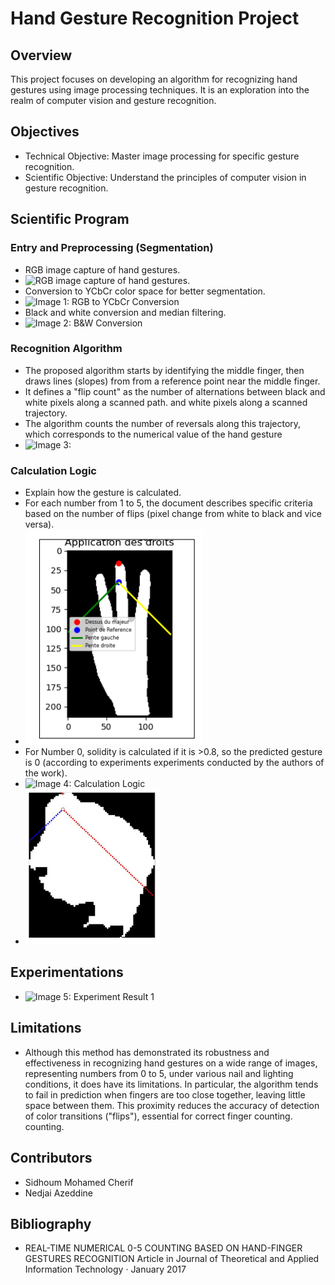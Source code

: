 # Hand Gesture Recognition Project

## Overview
This project focuses on developing an algorithm for recognizing hand gestures using image processing techniques. It is an exploration into the realm of computer vision and gesture recognition.

## Objectives
- Technical Objective: Master image processing for specific gesture recognition.
- Scientific Objective: Understand the principles of computer vision in gesture recognition.

## Scientific Program
### Entry and Preprocessing (Segmentation)
- RGB image capture of hand gestures.
- ![RGB image capture of hand gestures.](/results/rgb.png)
- Conversion to YCbCr color space for better segmentation.
- ![Image 1: RGB to YCbCr Conversion](/results/ycbr.png)
- Black and white conversion and median filtering.
- ![Image 2: B&W Conversion](/results/median.png)

### Recognition Algorithm
- The proposed algorithm starts by identifying the middle finger, then draws lines (slopes) from from a reference point near the middle finger.
- It defines a "flip count" as the number of alternations between black and white pixels along a scanned path. and white pixels along a scanned trajectory.
- The algorithm counts the number of reversals along this trajectory, which corresponds to the numerical value of the hand gesture
- ![Image 3: ](/results/pn.png)

### Calculation Logic
- Explain how the gesture is calculated.
- For each number from 1 to 5, the document describes specific criteria based on the number of flips (pixel change from white to black and vice versa).
- ![Image 3: ](/results/lines.png)
- For Number 0, solidity is calculated if it is >0.8, so the predicted gesture is 0 (according to experiments experiments conducted by the authors of the work).
- ![Image 4: Calculation Logic](/results/surface.png)
- ![Image 4: Calculation Logic](/results/conv.png)



## Experimentations
- ![Image 5: Experiment Result 1](/results/final.png)

## Limitations
- Although this method has demonstrated its robustness and effectiveness in recognizing hand gestures on a wide range of images, representing numbers from 0 to 5, under various nail and lighting conditions, it does have its limitations. In particular, the algorithm tends to fail in prediction when fingers are too close together, leaving little space between them. This proximity reduces the accuracy of detection of color transitions ("flips"), essential for correct finger counting. counting.

## Contributors
- Sidhoum Mohamed Cherif
- Nedjai Azeddine



## Bibliography
- REAL-TIME NUMERICAL 0-5 COUNTING BASED ON HAND-FINGER GESTURES RECOGNITION Article  in  Journal of Theoretical and Applied Information Technology · January 2017

